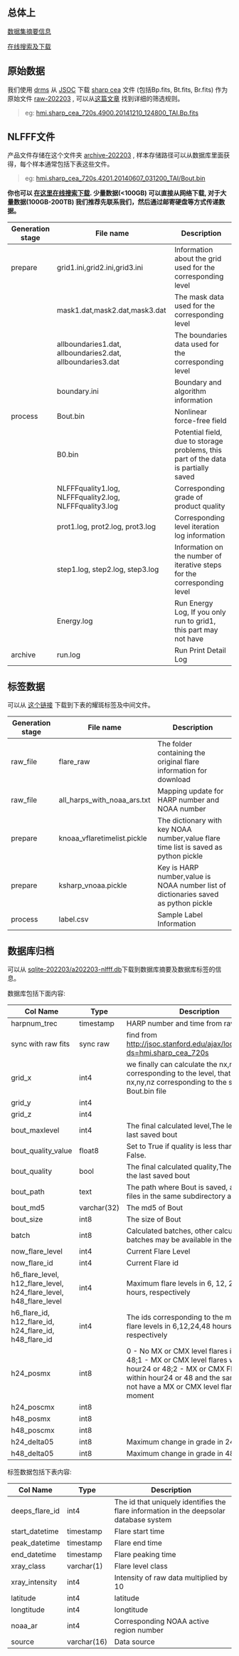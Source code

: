 



## 总体上


[数据集摘要信息](https://doi.org/10.6084/m9.figshare.c.6214666)

[在线搜索及下载](http://database.deepsolar.space:18080/dbs/nlfff/)


## 原始数据

我们使用 [drms](https://github.com/mbobra/SHARPs) 从 [JSOC](http://jsoc.stanford.edu) 下载 [sharp cea](http://jsoc.stanford.edu/doc/data/hmi/sharp/sharp.htm) 文件 (包括Bp.fits, Bt.fits, Br.fits) 作为原始文件  [raw-202203](https://figshare.com/articles/dataset/NLFFF_Dataset_Information/21760598?backTo=/collections/Archive_Information_of_Three-Dimensional_Solar_Magnetic_Fields_Dataset/6214666) , 可以从[这篇文章](https://todo.com) 找到详细的筛选规则。

> eg: [hmi.sharp_cea_720s.4900.20141210_124800_TAI.Bp.fits](https://nlfff-dataset.obs.cn-south-222.ai.pcl.cn/raw-202203/hmi.sharp_cea_720s_raw/num_4900_4999/hmi.sharp_cea_720s.4900.20141210_124800_TAI.Bp.fits)



## NLFFF文件

产品文件存储在这个文件夹 [archive-202203](https://figshare.com/articles/dataset/NLFFF_Dataset_Information/21760598?backTo=/collections/Archive_Information_of_Three-Dimensional_Solar_Magnetic_Fields_Dataset/6214666) , 样本存储路径可以从数据库里面获得，每个样本通常包括下表这些文件。

> eg: [hmi.sharp_cea_720s.4201.20140607_031200_TAI/Bout.bin](https://nlfff-dataset.obs.cn-south-222.ai.pcl.cn/archive-202203/grid3.done/num_4200_4299/hmi.sharp_cea_720s.4201.20140607_031200_TAI/Bout.bin)

**你也可以 [在这里在线搜索下载](http://database.deepsolar.space:18080/dbs/nlfff/). 少量数据(<100GB) 可以直接从网络下载, 对于大量数据(100GB-200TB) 我们推荐先联系我们，然后通过邮寄硬盘等方式传递数据。**

| Generation stage | File name                                                  | Description                                                  |
| ---------------- | ---------------------------------------------------------- | ------------------------------------------------------------ |
| prepare          | grid1.ini,grid2.ini,grid3.ini                              | Information about the grid used for the corresponding level  |
|                  | mask1.dat,mask2.dat,mask3.dat                              | The mask data used for the corresponding level               |
|                  | allboundaries1.dat, allboundaries2.dat, allboundaries3.dat | The boundaries data used for the corresponding level         |
|                  | boundary.ini                                               | Boundary and algorithm information                           |
| process          | Bout.bin                                                   | Nonlinear force-free field                                   |
|                  | B0.bin                                                     | Potential field, due to storage problems, this part of the data is partially saved |
|                  | NLFFFquality1.log, NLFFFquality2.log, NLFFFquality3.log    | Corresponding grade of product quality                       |
|                  | prot1.log, prot2.log, prot3.log                            | Corresponding level iteration log information                |
|                  | step1.log, step2.log, step3.log                            | Information on the number of iterative steps for the corresponding level |
|                  | Energy.log                                                 | Run Energy Log, If you only run to grid1, this part may not have |
| archive          | run.log                                                    | Run Print Detail Log                                         |



## 标签数据

可以从 [这个链接](https://figshare.com/articles/dataset/NLFFF_Dataset_Flare_Label/21760637?backTo=/collections/Archive_Information_of_Three-Dimensional_Solar_Magnetic_Fields_Dataset/6214666) 下载到下表的耀斑标签及中间文件。

| Generation stage | File name                                                    | Description                                                  |
| ---------------- | ------------------------------------------------------------ | ------------------------------------------------------------ |
| raw_file         | flare_raw | The folder containing the original flare information for download |
| raw_file         | all_harps_with_noaa_ars.txt | Mapping update for HARP number and NOAA number               |
| prepare          | knoaa_vflaretimelist.pickle | The dictionary with key NOAA number,value flare time list is saved as python pickle |
| prepare          | ksharp_vnoaa.pickle | Key is HARP number,value is NOAA number list of dictionaries saved as python pickle |
| process          | label.csv | Sample Label Information                                     |



## 数据库归档

可以从 [sqlite-202203/a202203-nlfff.db](https://figshare.com/articles/dataset/NLFFF_Dataset_and_Flare_Label_Database_Archive/21760658?backTo=/collections/Archive_Information_of_Three-Dimensional_Solar_Magnetic_Fields_Dataset/6214666)下载到数据库摘要及数据库标签的信息。

数据库包括下面内容:

| Col Name                                                     | Type        | Description                                                  |
| ------------------------------------------------------------ | ----------- | ------------------------------------------------------------ |
| harpnum_trec                                                 | timestamp   | HARP number and time from raw fits name                      |
| sync with raw fits                                           | sync raw    | find from http://jsoc.stanford.edu/ajax/lookdata.html?ds=hmi.sharp_cea_720s |
| grid_x                                                       | int4        | we finally can calculate the nx,ny,nz corresponding to the level, that is, the nx,ny,nz corresponding to the saved Bout.bin file |
| grid_y                                                       | int4        |                                                              |
| grid_z                                                       | int4        |                                                              |
| bout_maxlevel                                                | int4        | The final calculated level,The level of the last saved bout  |
| bout_quality_value                                           | float8      | Set to True if quality is less than 30, else False.          |
| bout_quality                                                 | bool        | The final calculated quality,The quality of the last saved bout |
| bout_path                                                    | text        | The path where Bout is saved, and other files in the same subdirectory as Bout |
| bout_md5                                                     | varchar(32) | The md5 of Bout                                              |
| bout_size                                                    | int8        | The size of Bout                                             |
| batch                                                        | int8        | Calculated batches, other calculated batches may be available in the future |
| now_flare_level                                              | int4        | Current Flare Level                                          |
| now_flare_id                                                 | int4        | Current Flare id                                             |
| h6_flare_level, h12_flare_level, h24_flare_level, h48_flare_level | int4        | Maximum flare levels in 6, 12, 24 and 48 hours, respectively |
| h6_flare_id, h12_flare_id, h24_flare_id, h48_flare_id        | int4        | The ids corresponding to the maximum flare levels in 6,12,24,48 hours, respectively |
| h24_posmx                                                    | int8        | 0 - No MX or CMX level flares in hour24 or 48;1 - MX or CMX level flares within hour24 or 48;2 - MX or CMX Flares occur within hour24 or 48 and the sample does not have a MX or CMX level flare at that moment |
| h24_poscmx                                                   | int8        |                                                              |
| h48_posmx                                                    | int8        |                                                              |
| h48_poscmx                                                   | int8        |                                                              |
| h24_delta05                                                  | int8        | Maximum change in grade in 24 hours                          |
| h48_delta05                                                  | int8        | Maximum change in grade in 48 hours                          |

标签数据包括下表内容:

| Col Name       | Type        | Description                                                  |
| -------------- | ----------- | ------------------------------------------------------------ |
| deeps_flare_id | int4        | The id that uniquely identifies the flare information in the deepsolar database system |
| start_datetime | timestamp   | Flare start time                                             |
| peak_datetime  | timestamp   | Flare end time                                               |
| end_datetime   | timestamp   | Flare peaking time                                           |
| xray_class     | varchar(1)  | Flare level class                                            |
| xray_intensity | int4        | Intensity of raw data multiplied by 10                       |
| latitude       | int4        | latitude                                                     |
| longtitude     | int4        | longtitude                                                   |
| noaa_ar        | int4        | Corresponding NOAA active region number                      |
| source         | varchar(16) | Data source                                                  |





